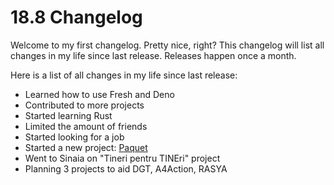 # 18.8 Changelog

Welcome to my first changelog. Pretty nice, right?
This changelog will list all changes in my life since last release.
Releases happen once a month.

Here is a list of all changes in my life since last release:
- Learned how to use Fresh and Deno
- Contributed to more projects
- Started learning Rust
- Limited the amount of friends
- Started looking for a job
- Started a new project: [Paquet](https://paquet.shop)
- Went to Sinaia on "Tineri pentru TINEri" project
- Planning 3 projects to aid DGT, A4Action, RASYA